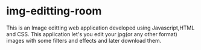 # img-editting-room
This is an Image editting web application developed using Javascript,HTML and CSS. 
This application let's you edit your jpg(or any other format) images with some filters and effects and later download them.  
